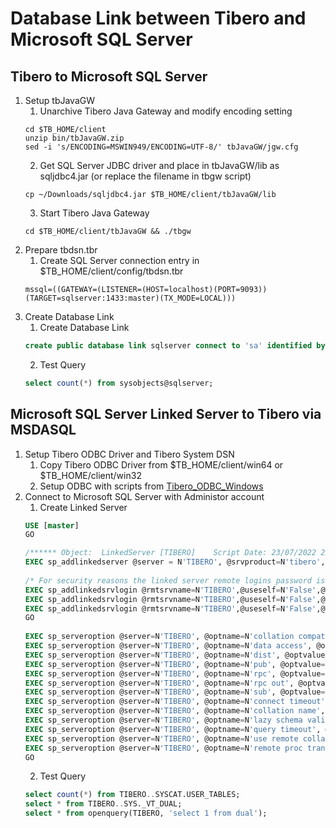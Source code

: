 # Database Link between Tibero and Microsoft SQL Server  
## Tibero to Microsoft SQL Server  
1. Setup tbJavaGW  
    1. Unarchive Tibero Java Gateway and modify encoding setting
    ```shell
    cd $TB_HOME/client  
    unzip bin/tbJavaGW.zip  
    sed -i 's/ENCODING=MSWIN949/ENCODING=UTF-8/' tbJavaGW/jgw.cfg  
    ```
    2. Get SQL Server JDBC driver and place in tbJavaGW/lib as sqljdbc4.jar (or replace the filename in tbgw script)  
    ```shell
    cp ~/Downloads/sqljdbc4.jar $TB_HOME/client/tbJavaGW/lib  
    ```
    3. Start Tibero Java Gateway  
    ```shell
    cd $TB_HOME/client/tbJavaGW && ./tbgw  
    ```
2. Prepare tbdsn.tbr  
    1. Create SQL Server connection entry in $TB_HOME/client/config/tbdsn.tbr
    ```text
    mssql=((GATEWAY=(LISTENER=(HOST=localhost)(PORT=9093))(TARGET=sqlserver:1433:master)(TX_MODE=LOCAL)))
    ```
3. Create Database Link  
    1. Create Database Link  
    ```sql
    create public database link sqlserver connect to 'sa' identified by 'mypassword' using 'mssql';
    ```
    2. Test Query  
    ```sql
    select count(*) from sysobjects@sqlserver;
    ```
## Microsoft SQL Server Linked Server to Tibero via MSDASQL
1. Setup Tibero ODBC Driver and Tibero System DSN
    1. Copy Tibero ODBC Driver from $TB_HOME/client/win64 or $TB_HOME/client/win32
    2. Setup ODBC with scripts from [Tibero_ODBC_Windows](../../../../Tibero_ODBC_Windows)
2. Connect to Microsoft SQL Server with Administor account
    1. Create Linked Server  
    ```sql
    USE [master]  
    GO  

    /****** Object:  LinkedServer [TIBERO]    Script Date: 23/07/2022 23:24:51 ******/  
    EXEC sp_addlinkedserver @server = N'TIBERO', @srvproduct=N'tibero', @provider=N'MSDASQL', @datasrc=N'tibero'  
      
    /* For security reasons the linked server remote logins password is changed with ######## */  
    EXEC sp_addlinkedsrvlogin @rmtsrvname=N'TIBERO',@useself=N'False',@locallogin=NULL,@rmtuser=N'tibero',@rmtpassword='########'  
    EXEC sp_addlinkedsrvlogin @rmtsrvname=N'TIBERO',@useself=N'False',@locallogin=N'SQLServer\myaccount',@rmtuser=N'tibero',@rmtpassword='########'  
    EXEC sp_addlinkedsrvlogin @rmtsrvname=N'TIBERO',@useself=N'False',@locallogin=N'sa',@rmtuser=N'sys',@rmtpassword='tibero'  
    GO  
      
    EXEC sp_serveroption @server=N'TIBERO', @optname=N'collation compatible', @optvalue=N'false'  
    EXEC sp_serveroption @server=N'TIBERO', @optname=N'data access', @optvalue=N'true'  
    EXEC sp_serveroption @server=N'TIBERO', @optname=N'dist', @optvalue=N'false'  
    EXEC sp_serveroption @server=N'TIBERO', @optname=N'pub', @optvalue=N'false'  
    EXEC sp_serveroption @server=N'TIBERO', @optname=N'rpc', @optvalue=N'false'  
    EXEC sp_serveroption @server=N'TIBERO', @optname=N'rpc out', @optvalue=N'false'  
    EXEC sp_serveroption @server=N'TIBERO', @optname=N'sub', @optvalue=N'false'  
    EXEC sp_serveroption @server=N'TIBERO', @optname=N'connect timeout', @optvalue=N'0'  
    EXEC sp_serveroption @server=N'TIBERO', @optname=N'collation name', @optvalue=null  
    EXEC sp_serveroption @server=N'TIBERO', @optname=N'lazy schema validation', @optvalue=N'false'  
    EXEC sp_serveroption @server=N'TIBERO', @optname=N'query timeout', @optvalue=N'0'  
    EXEC sp_serveroption @server=N'TIBERO', @optname=N'use remote collation', @optvalue=N'true'  
    EXEC sp_serveroption @server=N'TIBERO', @optname=N'remote proc transaction promotion', @optvalue=N'true'  
    GO  
    ```
    2. Test Query
    ```sql
    select count(*) from TIBERO..SYSCAT.USER_TABLES;
    select * from TIBERO..SYS._VT_DUAL;
    select * from openquery(TIBERO, 'select 1 from dual');
    ```
